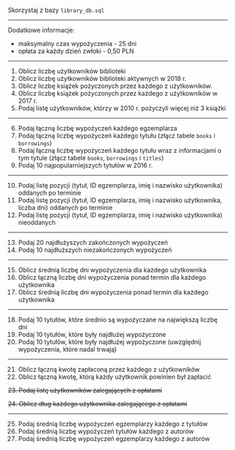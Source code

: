 Skorzystaj z bazy `library_db.sql`

---

Dodatkowe informacje:
  
  * maksymalny czas wypożyczenia - 25 dni
  * opłata za każdy dzień zwłoki - 0,50 PLN

---

1. Oblicz liczbę użytkowników biblioteki
2. Oblicz liczbę użytkowników biblioteki aktywnych w 2018 r.
3. Oblicz liczbę książek pożyczonych przez każdego z użytkowników.
4. Oblicz liczbę książek pożyczonych przez każdego z użytkowników w 2017 r.
5. Podaj listę użytkowników, którzy w 2010 r. pożyczyli więcej niż 3 książki

---

6. Podaj łączną liczbę wypożyczeń każdego egzemplarza
7. Podaj łączną liczbę wypożyczeń każdego tytułu (złącz tabele `books` i `borrowings`)
8. Podaj łączną liczbę wypożyczeń każdego tytułu wraz z informacjami o tym tytule (złącz tabele `books`, `borrowings` i `titles`)
9. Podaj 10 najpopularniejszych tytułów w 2016 r.

---

10. Podaj listę pozycji (tytuł, ID egzemplarza, imię i nazwisko użytkownika) oddanych po terminie
11. Podaj listę pozycji (tytuł, ID egzemplarza, imię i nazwisko użytkownika, liczba dni) oddanych po terminie
12. Podaj listę pozycji (tytuł, ID egzemplarza, imię i nazwisko użytkownika) nieoddanych

---

13. Podaj 20 najdłużyszych zakończonych wypożyczeń
14. Podaj 10 najdłuższych niezakończonych wypożyczeń

---

15. Oblicz średnią liczbę dni wypożyczenia dla każdego użytkownika
16. Oblicz łączną liczbę dni wypożyczenia ponad termin dla każdego użytkownika
17. Oblicz średnią liczbę dni wypożyczenia ponad termin dla każdego użytkownika

---

18. Podaj 10 tytułów, które średnio są wypożyczane na największą liczbę dni
19. Podaj 10 tytułów, które były najdłużej wypożyczone
20. Podaj 10 tytułów, które były najdłużej wypożyczone (uwzględnij wypożyczenia, które nadal trwają)

---

21. Oblicz łączną kwotę zapłaconą przez każdego z użytkowników
22. Oblicz łączną kwotę, którą każdy użytkownik powinien był zapłacić

~~23. Podaj listę użytkowników zalegających z opłatami~~

~~24. Oblicz dług każdego użytkownika zalegającego z opłatami~~

---

25. Podaj średnią liczbę wypożyczeń egzemplarzy każdego z tytułów
26. Podaj średnią liczbę wypożyczeń tytułów każdego z autorów
27. Podaj średnią liczbę wypożyczeń egzemplarzy każdego z autorów

